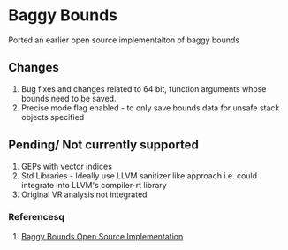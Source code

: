 # Baggy Bounds
Ported an earlier open source implementaiton of baggy bounds

## Changes 
1. Bug fixes and changes related to 64 bit, function arguments whose bounds need to be saved.</item>
2. Precise mode flag enabled - to only save bounds data for unsafe stack objects specified

## Pending/ Not currently supported
1. GEPs with vector indices 
2. Std Libraries  - Ideally use LLVM sanitizer like approach i.e. could integrate into LLVM's compiler-rt library
3. Original VR analysis not integrated
    

### Referencesq
1. [Baggy Bounds Open Source Implementation](https://github.com/jynnantonix/baggy-bounds)


